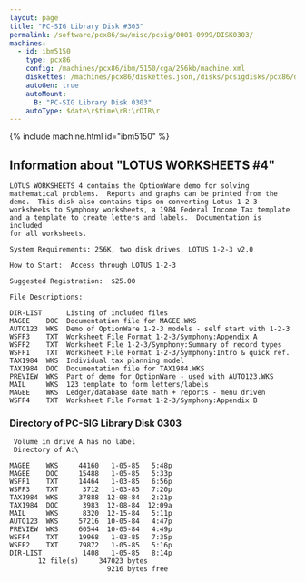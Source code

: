 ```yaml
---
layout: page
title: "PC-SIG Library Disk #303"
permalink: /software/pcx86/sw/misc/pcsig/0001-0999/DISK0303/
machines:
  - id: ibm5150
    type: pcx86
    config: /machines/pcx86/ibm/5150/cga/256kb/machine.xml
    diskettes: /machines/pcx86/diskettes.json,/disks/pcsigdisks/pcx86/diskettes.json
    autoGen: true
    autoMount:
      B: "PC-SIG Library Disk 0303"
    autoType: $date\r$time\rB:\rDIR\r
---
```


{% include machine.html id="ibm5150" %}

## Information about "LOTUS WORKSHEETS #4"

    LOTUS WORKSHEETS 4 contains the OptionWare demo for solving
    mathematical problems.  Reports and graphs can be printed from the
    demo.  This disk also contains tips on converting Lotus 1-2-3
    worksheeks to Symphony worksheets, a 1984 Federal Income Tax template
    and a template to create letters and labels.  Documentation is included
    for all worksheets.
    
    System Requirements: 256K, two disk drives, LOTUS 1-2-3 v2.0
    
    How to Start:  Access through LOTUS 1-2-3
    
    Suggested Registration:  $25.00
    
    File Descriptions:
    
    DIR-LIST      Listing of included files
    MAGEE    DOC  Documentation file for MAGEE.WKS
    AUTO123  WKS  Demo of OptionWare 1-2-3 models - self start with 1-2-3
    WSFF3    TXT  Worksheet File Format 1-2-3/Symphony:Appendix A
    WSFF2    TXT  Worksheet File 1-2-3/Symphony:Summary of record types
    WSFF1    TXT  Worksheet File Format 1-2-3/Symphony:Intro & quick ref.
    TAX1984  WKS  Individual tax planning model
    TAX1984  DOC  Documentation file for TAX1984.WKS
    PREVIEW  WKS  Part of demo for OptionWare - used with AUTO123.WKS
    MAIL     WKS  123 template to form letters/labels
    MAGEE    WKS  Ledger/database date math + reports - menu driven
    WSFF4    TXT  Worksheet File Format 1-2-3/Symphony:Appendix B

### Directory of PC-SIG Library Disk 0303

     Volume in drive A has no label
     Directory of A:\

    MAGEE    WKS     44160   1-05-85   5:48p
    MAGEE    DOC     15488   1-05-85   5:33p
    WSFF1    TXT     14464   1-03-85   6:56p
    WSFF3    TXT      3712   1-03-85   7:20p
    TAX1984  WKS     37888  12-08-84   2:21p
    TAX1984  DOC      3983  12-08-84  12:09a
    MAIL     WKS      8320  12-15-84   5:11p
    AUTO123  WKS     57216  10-05-84   4:47p
    PREVIEW  WKS     60544  10-05-84   4:49p
    WSFF4    TXT     19968   1-03-85   7:35p
    WSFF2    TXT     79872   1-05-85   5:16p
    DIR-LIST          1408   1-05-85   8:14p
           12 file(s)     347023 bytes
                            9216 bytes free
